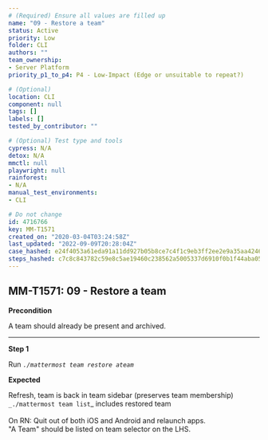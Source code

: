 ```yaml
---
# (Required) Ensure all values are filled up
name: "09 - Restore a team"
status: Active
priority: Low
folder: CLI
authors: ""
team_ownership: 
- Server Platform
priority_p1_to_p4: P4 - Low-Impact (Edge or unsuitable to repeat?)

# (Optional)
location: CLI
component: null
tags: []
labels: []
tested_by_contributor: ""

# (Optional) Test type and tools
cypress: N/A
detox: N/A
mmctl: null
playwright: null
rainforest: 
- N/A
manual_test_environments:
- CLI

# Do not change
id: 4716766
key: MM-T1571
created_on: "2020-03-04T03:24:58Z"
last_updated: "2022-09-09T20:28:04Z"
case_hashed: e24f4053a61eda91a11dd927b05b8ce7c4f1c9eb3ff2ee2e9a35aa424618e4143c6b2373910a1bf945776faa817d0310
steps_hashed: c7c8c843782c59e8c5ae19460c238562a5005337d6910f0b1f44aba055a20ff8036e7f40a5ef3f9b99278959376d51d3
---
```


<!-- (Auto-generated) Based on frontmatter's "key" and "name" -->

## MM-T1571: 09 - Restore a team

**Precondition**

A team should already be present and archived.

---

**Step 1**

Run _`./mattermost team restore ateam`_

**Expected**

Refresh, team is back in team sidebar (preserves team membership) `_./mattermost team list`\_ includes restored team\
\
On RN: Quit out of both iOS and Android and relaunch apps.\
"A Team" should be listed on team selector on the LHS.
